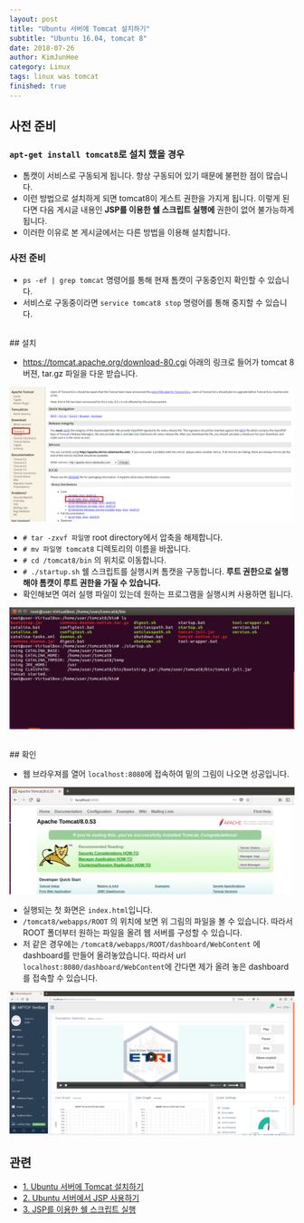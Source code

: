 ```yaml
---
layout: post
title: "Ubuntu 서버에 Tomcat 설치하기"
subtitle: "Ubuntu 16.04, tomcat 8"
date: 2018-07-26
author: KimJunHee
category: Linux
tags: linux was tomcat
finished: true
---
```


## 사전 준비

### ```apt-get install tomcat8```로 설치 했을 경우

* 톰캣이 서비스로 구동되게 됩니다. 항상 구동되어 있기 때문에 불편한 점이 많습니다.
* 이런 방법으로 설치하게 되면 tomcat8이 게스트 권한을 가지게 됩니다. 이렇게 된다면 다음 게시글 내용인 __JSP를 이용한 쉘 스크립트 실행에__ 권한이 없어 불가능하게 됩니다.
* 이러한 이유로 본 게시글에서는 다른 방법을 이용해 설치합니다.

### 사전 준비

* ```ps -ef | grep tomcat``` 명령어를 통해 현재 톰캣이 구동중인지 확인할 수 있습니다.
* 서비스로 구동중이라면 ```service tomcat8 stop``` 명령어를 통해 중지할 수 있습니다.

<br/>
## 설치

* <https://tomcat.apache.org/download-80.cgi> 아래의 링크로 들어가 tomcat 8 버젼, tar.gz 파일을 다운 받습니다.

![tomcat](/img/linux/2/install.png)

* ```# tar -zxvf 파일명``` root directory에서 압축을 해제합니다.
* ```# mv 파일명 tomcat8``` 디렉토리의 이름을 바꿉니다.
* ```# cd /tomcat8/bin``` 의 위치로 이동합니다.
* ```# ./startup.sh``` 쉘 스크립트를 실행시켜 톰캣을 구동합니다. __루트 권한으로 실행해야 톰캣이 루트 권한을 가질 수 있습니다.__
* 확인해보면 여러 실행 파일이 있는데 원하는 프로그램을 실행시켜 사용하면 됩니다.

![tomcat](/img/linux/2/2.png)

<br/>
## 확인

* 웹 브라우져를 열어 ```localhost:8080```에 접속하여 밑의 그림이 나오면 성공입니다.

![tomcat](/img/linux/2/3.png)

* 실행되는 첫 화면은 ```index.html```입니다.
* ```/tomcat8/webapps/ROOT``` 의 위치에 보면 위 그림의 파일을 볼 수 있습니다. 따라서 ROOT 폴더부터 원하는 파일을 올려 웹 서버를 구성할 수 있습니다.
* 저 같은 경우에는 ```/tomcat8/webapps/ROOT/dashboard/WebContent``` 에 dashboard를 만들어 올려놓았습니다. 따라서 url ```localhost:8080/dashboard/WebContent```에 간다면 제가 올려 놓은 dashboard를 접속할 수 있습니다.

![tomcat](/img/linux/2/4.png)

## 관련

* [1. Ubuntu 서버에 Tomcat 설치하기  ](https://wnsgml972.github.io/linux/ubuntu-tomcat.html)
* [2. Ubuntu 서버에서 JSP 사용하기 ](https://wnsgml972.github.io/linux/linux_jsp.html)
* [3. JSP를 이용한 쉘 스크립트 실행 ](https://wnsgml972.github.io/linux/linux_shell-script.html)
